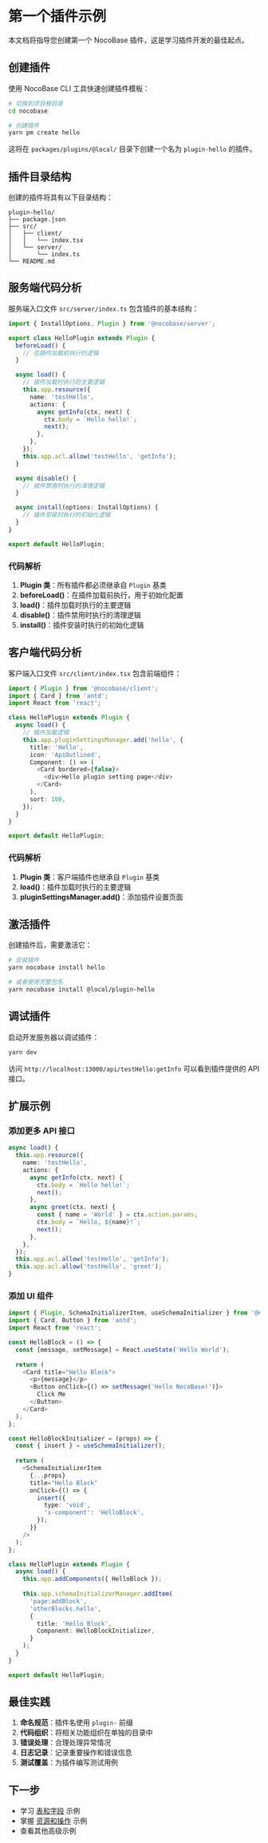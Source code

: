 # 第一个插件示例

本文档将指导您创建第一个 NocoBase 插件，这是学习插件开发的最佳起点。

## 创建插件

使用 NocoBase CLI 工具快速创建插件模板：

```bash
# 切换到项目根目录
cd nocobase

# 创建插件
yarn pm create hello
```

这将在 `packages/plugins/@local/` 目录下创建一个名为 `plugin-hello` 的插件。

## 插件目录结构

创建的插件将具有以下目录结构：

```
plugin-hello/
├── package.json
├── src/
│   ├── client/
│   │   └── index.tsx
│   └── server/
│       └── index.ts
└── README.md
```

## 服务端代码分析

服务端入口文件 `src/server/index.ts` 包含插件的基本结构：

```typescript
import { InstallOptions, Plugin } from '@nocobase/server';

export class HelloPlugin extends Plugin {
  beforeLoad() {
    // 在插件加载前执行的逻辑
  }

  async load() {
    // 插件加载时执行的主要逻辑
    this.app.resource({
      name: 'testHello',
      actions: {
        async getInfo(ctx, next) {
          ctx.body = `Hello hello!`;
          next();
        },
      },
    });
    this.app.acl.allow('testHello', 'getInfo');
  }

  async disable() {
    // 插件禁用时执行的清理逻辑
  }

  async install(options: InstallOptions) {
    // 插件安装时执行的初始化逻辑
  }
}

export default HelloPlugin;
```

### 代码解析

1. **Plugin 类**：所有插件都必须继承自 `Plugin` 基类
2. **beforeLoad()**：在插件加载前执行，用于初始化配置
3. **load()**：插件加载时执行的主要逻辑
4. **disable()**：插件禁用时执行的清理逻辑
5. **install()**：插件安装时执行的初始化逻辑

## 客户端代码分析

客户端入口文件 `src/client/index.tsx` 包含前端组件：

```typescript
import { Plugin } from '@nocobase/client';
import { Card } from 'antd';
import React from 'react';

class HelloPlugin extends Plugin {
  async load() {
    // 插件加载逻辑
    this.app.pluginSettingsManager.add('hello', {
      title: 'Hello',
      icon: 'ApiOutlined',
      Component: () => (
        <Card bordered={false}>
          <div>Hello plugin setting page</div>
        </Card>
      ),
      sort: 100,
    });
  }
}

export default HelloPlugin;
```

### 代码解析

1. **Plugin 类**：客户端插件也继承自 `Plugin` 基类
2. **load()**：插件加载时执行的主要逻辑
3. **pluginSettingsManager.add()**：添加插件设置页面

## 激活插件

创建插件后，需要激活它：

```bash
# 安装插件
yarn nocobase install hello

# 或者使用完整包名
yarn nocobase install @local/plugin-hello
```

## 调试插件

启动开发服务器以调试插件：

```bash
yarn dev
```

访问 `http://localhost:13000/api/testHello:getInfo` 可以看到插件提供的 API 接口。

## 扩展示例

### 添加更多 API 接口

```typescript
async load() {
  this.app.resource({
    name: 'testHello',
    actions: {
      async getInfo(ctx, next) {
        ctx.body = `Hello hello!`;
        next();
      },
      async greet(ctx, next) {
        const { name = 'World' } = ctx.action.params;
        ctx.body = `Hello, ${name}!`;
        next();
      },
    },
  });
  this.app.acl.allow('testHello', 'getInfo');
  this.app.acl.allow('testHello', 'greet');
}
```

### 添加 UI 组件

```typescript
import { Plugin, SchemaInitializerItem, useSchemaInitializer } from '@nocobase/client';
import { Card, Button } from 'antd';
import React from 'react';

const HelloBlock = () => {
  const [message, setMessage] = React.useState('Hello World');
  
  return (
    <Card title="Hello Block">
      <p>{message}</p>
      <Button onClick={() => setMessage('Hello NocoBase!')}>
        Click Me
      </Button>
    </Card>
  );
};

const HelloBlockInitializer = (props) => {
  const { insert } = useSchemaInitializer();
  
  return (
    <SchemaInitializerItem
      {...props}
      title="Hello Block"
      onClick={() => {
        insert({
          type: 'void',
          'x-component': 'HelloBlock',
        });
      }}
    />
  );
};

class HelloPlugin extends Plugin {
  async load() {
    this.app.addComponents({ HelloBlock });
    
    this.app.schemaInitializerManager.addItem(
      'page:addBlock',
      'otherBlocks.hello',
      {
        title: 'Hello Block',
        Component: HelloBlockInitializer,
      }
    );
  }
}

export default HelloPlugin;
```

## 最佳实践

1. **命名规范**：插件名使用 `plugin-` 前缀
2. **代码组织**：将相关功能组织在单独的目录中
3. **错误处理**：合理处理异常情况
4. **日志记录**：记录重要操作和错误信息
5. **测试覆盖**：为插件编写测试用例

## 下一步

- 学习 [表和字段](./tables-fields.md) 示例
- 掌握 [资源和操作](./resources-actions.md) 示例
- 查看其他高级示例
